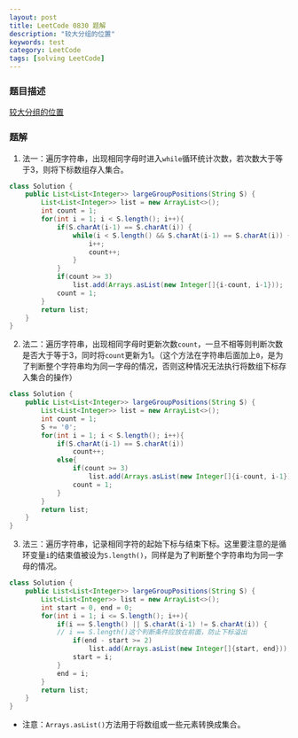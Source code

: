```yaml
---
layout: post
title: LeetCode 0830 题解
description: "较大分组的位置"
keywords: test
category: LeetCode
tags: [solving LeetCode]
---
```


### 题目描述
[较大分组的位置](https://leetcode-cn.com/problems/positions-of-large-groups/)

### 题解
1. 法一：遍历字符串，出现相同字母时进入`while`循环统计次数，若次数大于等于3，则将下标数组存入集合。
```java
class Solution {
    public List<List<Integer>> largeGroupPositions(String S) {
        List<List<Integer>> list = new ArrayList<>();
        int count = 1;
        for(int i = 1; i < S.length(); i++){
            if(S.charAt(i-1) == S.charAt(i)) {
            	while(i < S.length() && S.charAt(i-1) == S.charAt(i)) {
            		i++;
            		count++;
            	}
            }
        	if(count >= 3)
        		list.add(Arrays.asList(new Integer[]{i-count, i-1}));
        	count = 1;
        }
        return list;
    }
}
```
2. 法二：遍历字符串，出现相同字母时更新次数`count`，一旦不相等则判断次数是否大于等于3，同时将`count`更新为1。（这个方法在字符串后面加上`0`，是为了判断整个字符串均为同一字母的情况，否则这种情况无法执行将数组下标存入集合的操作）
```java
class Solution {
    public List<List<Integer>> largeGroupPositions(String S) {
        List<List<Integer>> list = new ArrayList<>();
        int count = 1;
        S += '0';
        for(int i = 1; i < S.length(); i++){
            if(S.charAt(i-1) == S.charAt(i)) 
                count++;
            else{
            	if(count >= 3)
            		list.add(Arrays.asList(new Integer[]{i-count, i-1}));
        	    count = 1;
            }
        }
        return list;
    }
}
```
3. 法三：遍历字符串，记录相同字符的起始下标与结束下标。这里要注意的是循环变量`i`的结束值被设为`S.length()`，同样是为了判断整个字符串均为同一字母的情况。
```java
class Solution {
    public List<List<Integer>> largeGroupPositions(String S) {
        List<List<Integer>> list = new ArrayList<>();
        int start = 0, end = 0;
        for(int i = 1; i <= S.length(); i++){
            if(i == S.length() || S.charAt(i-1) != S.charAt(i)) {
            // i == S.length()这个判断条件应放在前面，防止下标溢出
                if(end - start >= 2)
                    list.add(Arrays.asList(new Integer[]{start, end}));
                start = i;   
            }
            end = i;
        }
        return list;
    }
}
```
* 注意：`Arrays.asList()`方法用于将数组或一些元素转换成集合。